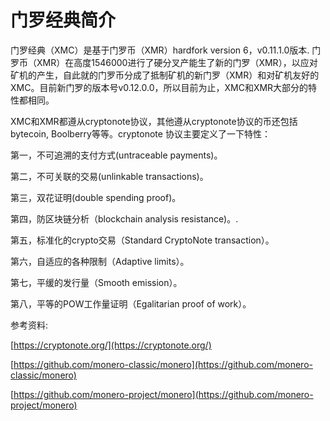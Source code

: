 # 门罗经典简介

门罗经典（XMC）是基于门罗币（XMR）hardfork version 6，v0.11.1.0版本.  门罗币（XMR）在高度1546000进行了硬分叉产能生了新的门罗（XMR），以应对矿机的产生，自此就的门罗币分成了抵制矿机的新门罗（XMR）和对矿机友好的XMC。目前新门罗的版本号v0.12.0.0，所以目前为止，XMC和XMR大部分的特性都相同。

XMC和XMR都遵从cryptonote协议，其他遵从cryptonote协议的币还包括bytecoin, Boolberry等等。cryptonote 协议主要定义了一下特性：

第一，不可追溯的支付方式\(untraceable payments\)。

第二，不可关联的交易\(unlinkable transactions\)。

第三，双花证明\(double spending proof\)。

第四，防区块链分析（blockchain analysis resistance\)。.

第五，标准化的crypto交易（Standard CryptoNote transaction）。

第六，自适应的各种限制（Adaptive limits）。

第七，平缓的发行量（Smooth emission）。

第八，平等的POW工作量证明（Egalitarian proof of work）。

参考资料:

[https://cryptonote.org/](https://cryptonote.org/)

[https://github.com/monero-classic/monero](https://github.com/monero-classic/monero)

[https://github.com/monero-project/monero](https://github.com/monero-project/monero)

